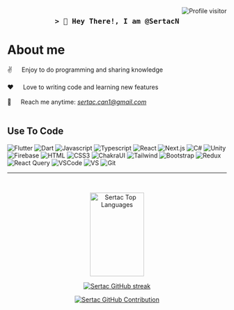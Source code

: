<a href="https://hits.seeyoufarm.com/api/count/incr/badge.svg?url=https%3A%2F%2Fgithub.com%2FSertacN1212%2Fhit-counter">
  <img align="right" src="https://komarev.com/ghpvc/?username=SertacN&label=Visitors&color=0e75b6&style=flat" alt="Profile visitor" />
</a>

<h3 align="center">
        <samp>&gt; 👋 Hey There!, I am
                <b>@SertacN</b>
        </samp>
</h3>
<h1>About me
 </h1> 
<p>
  
 ✌️ &emsp; Enjoy to do programming and sharing knowledge <br/><br/>
 ❤️ &emsp; Love to writing code and learning new features<br/><br/>
 📧 &emsp; Reach me anytime: <em> sertac.can1@gmail.com </em><br/><br/>
</p>
<h2>Use To Code</h2>

![Flutter](https://img.shields.io/badge/Flutter-%2302569B.svg?style=for-the-badge&logo=Flutter&logoColor=white)
![Dart](https://img.shields.io/badge/dart-%230175C2.svg?style=for-the-badge&logo=dart&logoColor=white)
![Javascript](https://img.shields.io/badge/Javascript-F0DB4F?style=for-the-badge&labelColor=black&logo=javascript&logoColor=F0DB4F)
![Typescript](https://img.shields.io/badge/Typescript-007acc?style=for-the-badge&labelColor=black&logo=typescript&logoColor=007acc)
![React](https://img.shields.io/badge/-React-61DBFB?style=for-the-badge&labelColor=black&logo=react&logoColor=61DBFB)
![Next.js](https://img.shields.io/badge/next.js-000000?style=for-the-badge&logo=nextdotjs&logoColor=white)
![C#](https://img.shields.io/badge/C%23-239120?style=for-the-badge&logo=c-sharp&logoColor=white)
![Unity](https://img.shields.io/badge/Unity-100000?style=for-the-badge&logo=unity&logoColor=white)
![Firebase](https://img.shields.io/badge/firebase-ffca28?style=for-the-badge&logo=firebase&logoColor=black)
![HTML](https://img.shields.io/badge/HTML5-E34F26?style=for-the-badge&logo=html5&logoColor=white)
![CSS3](https://img.shields.io/badge/CSS3-1572B6?style=for-the-badge&logo=css3&logoColor=white)
![ChakraUI](https://img.shields.io/badge/Chakra--UI-319795?style=for-the-badge&logo=chakra-ui&logoColor=white)
![Tailwind](https://img.shields.io/badge/Tailwind_CSS-092749?style=for-the-badge&logo=tailwindcss&logoColor=06B6D4&labelColor=000000)
![Bootstrap](https://img.shields.io/badge/Bootstrap-563D7C?style=for-the-badge&logo=bootstrap&logoColor=white)
![Redux](https://img.shields.io/badge/Redux-593D88?style=for-the-badge&logo=redux&logoColor=white)
![React Query](https://img.shields.io/badge/-React_Query-FF4154?style=for-the-badge&logo=react%20query&logoColor=white)
![VSCode](https://img.shields.io/badge/VSCode-0078D4?style=for-the-badge&logo=visual%20studio%20code&logoColor=white)
![VS](https://img.shields.io/badge/Visual_Studio-5C2D91?style=for-the-badge&logo=visual%20studio&logoColor=white)
![Git](https://img.shields.io/badge/Git-F05032?style=for-the-badge&logo=git&logoColor=white)
<br/>
<hr/>
<br/>
<p align="center">
 <a href="https://github.com/SertacN"><img alt="Sertac Top Languages" src="https://denvercoder1-github-readme-stats.vercel.app/api/top-langs/?username=SertacN&langs_count=8&layout=compact&theme=react&border_color=7F3FBF&bg_color=0D1117&title_color=F85D7F&icon_color=F8D866" height="192px" width="49.5%"/></a>
</a>
</p>
<p align="center">
  <a href="https://github.com/SertacN">
    <img src="https://github-readme-streak-stats.herokuapp.com/?user=SertacN&theme=radical&border=7F3FBF&background=0D1117" alt="Sertac GitHub streak"/>
  </a>
</p>

<p align="center">
  <a href="https://github.com/SertacN">
    <img src="https://github-profile-summary-cards.vercel.app/api/cards/profile-details?username=SertacN&theme=radical" alt="Sertac GitHub Contribution"/>
  </a>
</p>

<a>
 

<!---
SertacN/SertacN is a ✨ special ✨ repository because its `README.md` (this file) appears on your GitHub profile.
You can click the Preview link to take a look at your changes.
--->
